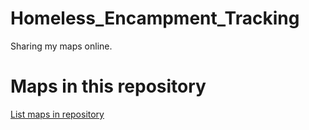 
# Homeless_Encampment_Tracking

 Sharing my maps online.

# Maps in this repository
[List maps in repository](https://maps.csr.ufmg.br/calculator/?lang=eng&map=&queryid=152&listRepository=Repository&storeurl=https://github.com/james-tomow/Homeless_Encampment_Tracking/)